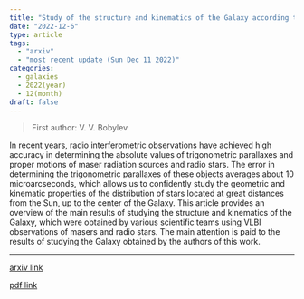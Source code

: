 ```yaml
---
title: "Study of the structure and kinematics of the Galaxy according to VLBI astrometry of masers and radio stars"
date: "2022-12-6"
type: article
tags:
  - "arxiv"
  - "most recent update (Sun Dec 11 2022)"
categories:
  - galaxies
  - 2022(year)
  - 12(month)
draft: false
---
```


> First author: V. V. Bobylev

 In recent years, radio interferometric observations have achieved high
accuracy in determining the absolute values of trigonometric parallaxes and
proper motions of maser radiation sources and radio stars. The error in
determining the trigonometric parallaxes of these objects averages about 10
microarcseconds, which allows us to confidently study the geometric and
kinematic properties of the distribution of stars located at great distances
from the Sun, up to the center of the Galaxy. This article provides an overview
of the main results of studying the structure and kinematics of the Galaxy,
which were obtained by various scientific teams using VLBI observations of
masers and radio stars. The main attention is paid to the results of studying
the Galaxy obtained by the authors of this work.

---
[arxiv link](http://arxiv.org/abs/2212.03045v1)

[pdf link](http://arxiv.org/pdf/2212.03045v1)